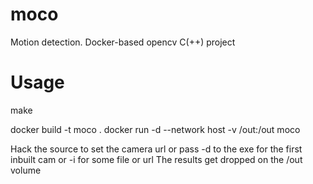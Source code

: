 # moco
Motion detection. Docker-based opencv C(++) project

# Usage

make

docker build -t moco .
docker run -d --network host -v /out:/out moco

Hack the source to set the camera url or pass -d to the exe for the first inbuilt cam or -i for some file or url
The results get dropped on the /out volume


